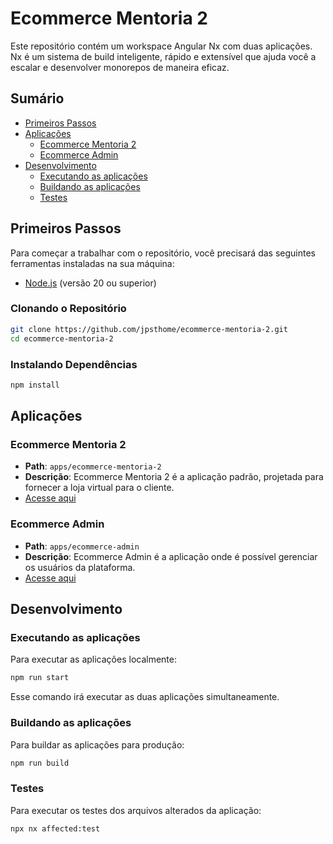 # Ecommerce Mentoria 2

Este repositório contém um workspace Angular Nx com duas aplicações. Nx é um sistema de build inteligente, rápido e extensível que ajuda você a escalar e desenvolver monorepos de maneira eficaz.

## Sumário

- [Primeiros Passos](#primeiros-passos)
- [Aplicações](#aplicações)
  - [Ecommerce Mentoria 2](#ecommerce-mentoria-2)
  - [Ecommerce Admin](#ecommerce-admin)
- [Desenvolvimento](#desenvolvimento)
  - [Executando as aplicações](#executando-as-aplicações)
  - [Buildando as aplicações](#buildando-as-aplicações)
  - [Testes](#testes)

## Primeiros Passos

Para começar a trabalhar com o repositório, você precisará das seguintes ferramentas instaladas na sua máquina:

- [Node.js](https://nodejs.org/) (versão 20 ou superior)

### Clonando o Repositório

```bash
git clone https://github.com/jpsthome/ecommerce-mentoria-2.git
cd ecommerce-mentoria-2
```

### Instalando Dependências

```bash
npm install
```

## Aplicações

### Ecommerce Mentoria 2

- **Path**: `apps/ecommerce-mentoria-2`
- **Descrição**: Ecommerce Mentoria 2 é a aplicação padrão, projetada para fornecer a loja virtual para o cliente.
- [Acesse aqui](https://ecommerce-mentoria-2-beta.vercel.app/home)

### Ecommerce Admin

- **Path**: `apps/ecommerce-admin`
- **Descrição**: Ecommerce Admin é a aplicação onde é possível gerenciar os usuários da plataforma.
- [Acesse aqui](https://ecommerce-admin-one-xi.vercel.app/home)

## Desenvolvimento

### Executando as aplicações

Para executar as aplicações localmente:

```bash
npm run start
```

Esse comando irá executar as duas aplicações simultaneamente.

### Buildando as aplicações

Para buildar as aplicações para produção:

```bash
npm run build
```

### Testes

Para executar os testes dos arquivos alterados da aplicação:

```bash
npx nx affected:test
```
